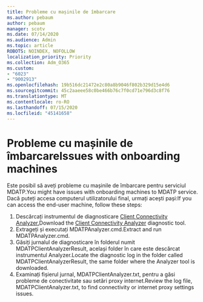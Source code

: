 ```yaml
---
title: Probleme cu mașinile de îmbarcare
ms.author: pebaum
author: pebaum
manager: scotv
ms.date: 07/14/2020
ms.audience: Admin
ms.topic: article
ROBOTS: NOINDEX, NOFOLLOW
localization_priority: Priority
ms.collection: Adm_O365
ms.custom:
- "6023"
- "9002913"
ms.openlocfilehash: 19b516dc21472e2c80a8b9046f802b329d15e4d6
ms.sourcegitcommit: 45c2aaeee58c0be466b76c7f0cd71e796d3c8f76
ms.translationtype: MT
ms.contentlocale: ro-RO
ms.lasthandoff: 07/15/2020
ms.locfileid: "45141658"
---
```

# <a name="issues-with-onboarding-machines"></a><span data-ttu-id="467e8-102">Probleme cu mașinile de îmbarcare</span><span class="sxs-lookup"><span data-stu-id="467e8-102">Issues with onboarding machines</span></span>

<span data-ttu-id="467e8-103">Este posibil să aveți probleme cu mașinile de îmbarcare pentru serviciul MDATP.</span><span class="sxs-lookup"><span data-stu-id="467e8-103">You might have issues with onboarding machines to MDATP service.</span></span> <span data-ttu-id="467e8-104">Dacă puteți accesa computerul utilizatorului final, urmați acești pași:</span><span class="sxs-lookup"><span data-stu-id="467e8-104">If you can access the end-user machine, follow these steps:</span></span>

1. <span data-ttu-id="467e8-105">Descărcați instrumentul de diagnosticare [Client Connectivity Analyzer.](https://aka.ms/mdatpanalyzer)</span><span class="sxs-lookup"><span data-stu-id="467e8-105">Download the [Client Connectivity Analyzer](https://aka.ms/mdatpanalyzer) diagnostic tool.</span></span>
2. <span data-ttu-id="467e8-106">Extrageți și executați MDATPAnalyzer.cmd.</span><span class="sxs-lookup"><span data-stu-id="467e8-106">Extract and run MDATPAnalyzer.cmd.</span></span>
3. <span data-ttu-id="467e8-107">Găsiți jurnalul de diagnosticare în folderul numit MDATPClientAnalyzerResult, același folder în care este descărcat instrumentul Analyzer.</span><span class="sxs-lookup"><span data-stu-id="467e8-107">Locate the diagnostic log in the folder called MDATPClientAnalyzerResult, the same folder where the Analyzer tool is downloaded.</span></span>
4. <span data-ttu-id="467e8-108">Examinați fișierul jurnal, MDATPClientAnalyzer.txt, pentru a găsi probleme de conectivitate sau setări proxy internet.</span><span class="sxs-lookup"><span data-stu-id="467e8-108">Review the log file, MDATPClientAnalyzer.txt, to find connectivity or internet proxy settings issues.</span></span>